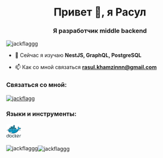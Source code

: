 <h1 align="center">Привет 👋, я Расул</h1>
<h3 align="center">Я разработчик middle backend</h3>

<p align="left">
  <img src="https://komarev.com/ghpvc/?username=jackflaggg&label=Profile%20views&color=0e75b6&style=flat" alt="jackflaggg" />
</p>

- 🌱 Сейчас я изучаю **NestJS, GraphQL, PostgreSQL**

- 📫 Как со мной связаться **rasul.khamzinnn@gmail.com**

<h3 align="left">Связаться со мной:</h3>
<p align="left">
  <a href="https://www.leetcode.com/jackflagg" target="blank">
    <img align="center" src="https://raw.githubusercontent.com/rahuldkjain/github-profile-readme-generator/master/src/images/icons/Social/leet-code.svg" alt="jackflagg" height="30" width="40" />
  </a>
</p>

<h3 align="left">Языки и инструменты:</h3>
<p align="left">
  <a href="https://www.docker.com/" target="_blank" rel="noreferrer">
    <img src="https://raw.githubusercontent.com/devicons/devicon/master/icons/docker/docker-original-wordmark.svg" alt="docker" width="40" height="40"/>
  </a>
  <!-- Добавьте другие иконки здесь, так же как этот пример -->
</p>

<p>
  <img align="left" src="https://github-readme-stats.vercel.app/api/top-langs?username=jackflaggg&show_icons=truelayout=compact" alt="jackflaggg" />
</p>
<p>
  <img align="center" src="https://github-readme-stats.vercel.app/api?username=jackflaggg&show_icons=true&locale=en" alt="jackflaggg" />
</p>
